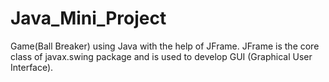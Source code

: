 # Java_Mini_Project
Game(Ball Breaker) using Java with the help of JFrame.
JFrame is the core class of javax.swing package and is used to develop GUI (Graphical User Interface).
